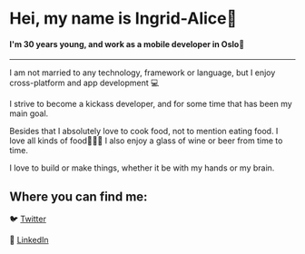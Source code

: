 # Hei, my name is Ingrid-Alice:wave:




#### I'm 30 years young, and work as a mobile developer in Oslo:woman:

---




I am not married to any technology, framework or language, but I enjoy cross-platform and app development :computer:

I strive to become a kickass developer, and for some time that has been my main goal.



Besides that I absolutely love to cook food, not to mention eating food. I love all kinds of food:stew::ramen::pizza:
I also enjoy a glass of wine or beer from time to time.


I love to build or make things, whether it be with my hands or my brain.

## Where you can find me:
:bird: [Twitter](https://twitter.com/byiaffs)



:link: [LinkedIn](https://www.linkedin.com/in/iaffs/)
<!--
<p align="right">
<img src="https://user-images.githubusercontent.com/42621710/101796122-e86a7480-3b08-11eb-98ab-42e4eb8d696d.png" width="200" title="hover text">
</p>
-->

<!--
**iaffs/iaffs** is a ✨ _special_ ✨ repository because its `README.md` (this file) appears on your GitHub profile.

Here are some ideas to get you started:

- 🔭 I’m currently working on ...
- 🌱 I’m currently learning ...
- 👯 I’m looking to collaborate on ...
- 🤔 I’m looking for help with ...
- 💬 Ask me about ...
- 📫 How to reach me: ...
- 😄 Pronouns: ...
- ⚡ Fun fact: ...
-->
